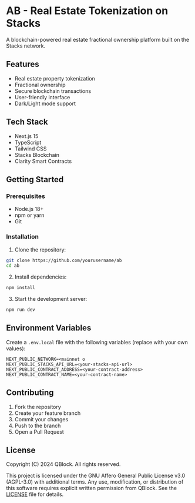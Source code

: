 # AB - Real Estate Tokenization on Stacks

A blockchain-powered real estate fractional ownership platform built on the Stacks network.

## Features

- Real estate property tokenization
- Fractional ownership
- Secure blockchain transactions
- User-friendly interface
- Dark/Light mode support

## Tech Stack

- Next.js 15
- TypeScript
- Tailwind CSS
- Stacks Blockchain
- Clarity Smart Contracts

## Getting Started

### Prerequisites

- Node.js 18+
- npm or yarn
- Git

### Installation

1. Clone the repository:
```bash
git clone https://github.com/yourusername/ab
cd ab
```

2. Install dependencies:
```bash
npm install
```

3. Start the development server:
```bash
npm run dev
```

## Environment Variables

Create a `.env.local` file with the following variables (replace with your own values):

```env
NEXT_PUBLIC_NETWORK=<mainnet o
NEXT_PUBLIC_STACKS_API_URL=<your-stacks-api-url>
NEXT_PUBLIC_CONTRACT_ADDRESS=<your-contract-address>
NEXT_PUBLIC_CONTRACT_NAME=<your-contract-name>
```

## Contributing

1. Fork the repository
2. Create your feature branch
3. Commit your changes
4. Push to the branch
5. Open a Pull Request

## License

Copyright (C) 2024 QBlock. All rights reserved.

This project is licensed under the GNU Affero General Public License v3.0 (AGPL-3.0) with additional terms.
Any use, modification, or distribution of this software requires explicit written permission from QBlock.
See the [LICENSE](LICENSE) file for details.
